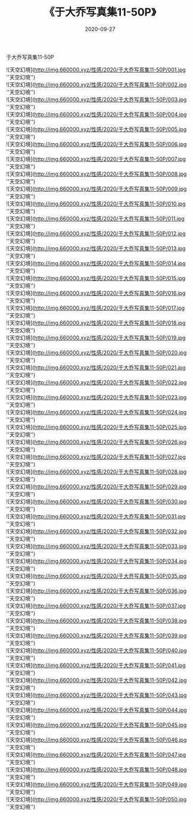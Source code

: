 ﻿---
layout: post
title:  《于大乔写真集11-50P》
date:   2020-09-27
img: http://img.660000.xyz/性感/2020/于大乔写真集11-50P/000.jpg
categories: [美女, 性感, 泳衣]
---

于大乔写真集11-50P



![天空幻境](http://img.660000.xyz/性感/2020/于大乔写真集11-50P/001.jpg ''天空幻境'') <br>
![天空幻境](http://img.660000.xyz/性感/2020/于大乔写真集11-50P/002.jpg ''天空幻境'') <br>
![天空幻境](http://img.660000.xyz/性感/2020/于大乔写真集11-50P/003.jpg ''天空幻境'') <br>
![天空幻境](http://img.660000.xyz/性感/2020/于大乔写真集11-50P/004.jpg ''天空幻境'') <br>
![天空幻境](http://img.660000.xyz/性感/2020/于大乔写真集11-50P/005.jpg ''天空幻境'') <br>
![天空幻境](http://img.660000.xyz/性感/2020/于大乔写真集11-50P/006.jpg ''天空幻境'') <br>
![天空幻境](http://img.660000.xyz/性感/2020/于大乔写真集11-50P/007.jpg ''天空幻境'') <br>
![天空幻境](http://img.660000.xyz/性感/2020/于大乔写真集11-50P/008.jpg ''天空幻境'') <br>
![天空幻境](http://img.660000.xyz/性感/2020/于大乔写真集11-50P/009.jpg ''天空幻境'') <br>
![天空幻境](http://img.660000.xyz/性感/2020/于大乔写真集11-50P/010.jpg ''天空幻境'') <br>
![天空幻境](http://img.660000.xyz/性感/2020/于大乔写真集11-50P/011.jpg ''天空幻境'') <br>
![天空幻境](http://img.660000.xyz/性感/2020/于大乔写真集11-50P/012.jpg ''天空幻境'') <br>
![天空幻境](http://img.660000.xyz/性感/2020/于大乔写真集11-50P/013.jpg ''天空幻境'') <br>
![天空幻境](http://img.660000.xyz/性感/2020/于大乔写真集11-50P/014.jpg ''天空幻境'') <br>
![天空幻境](http://img.660000.xyz/性感/2020/于大乔写真集11-50P/015.jpg ''天空幻境'') <br>
![天空幻境](http://img.660000.xyz/性感/2020/于大乔写真集11-50P/016.jpg ''天空幻境'') <br>
![天空幻境](http://img.660000.xyz/性感/2020/于大乔写真集11-50P/017.jpg ''天空幻境'') <br>
![天空幻境](http://img.660000.xyz/性感/2020/于大乔写真集11-50P/018.jpg ''天空幻境'') <br>
![天空幻境](http://img.660000.xyz/性感/2020/于大乔写真集11-50P/019.jpg ''天空幻境'') <br>
![天空幻境](http://img.660000.xyz/性感/2020/于大乔写真集11-50P/020.jpg ''天空幻境'') <br>
![天空幻境](http://img.660000.xyz/性感/2020/于大乔写真集11-50P/021.jpg ''天空幻境'') <br>
![天空幻境](http://img.660000.xyz/性感/2020/于大乔写真集11-50P/022.jpg ''天空幻境'') <br>
![天空幻境](http://img.660000.xyz/性感/2020/于大乔写真集11-50P/023.jpg ''天空幻境'') <br>
![天空幻境](http://img.660000.xyz/性感/2020/于大乔写真集11-50P/024.jpg ''天空幻境'') <br>
![天空幻境](http://img.660000.xyz/性感/2020/于大乔写真集11-50P/025.jpg ''天空幻境'') <br>
![天空幻境](http://img.660000.xyz/性感/2020/于大乔写真集11-50P/026.jpg ''天空幻境'') <br>
![天空幻境](http://img.660000.xyz/性感/2020/于大乔写真集11-50P/027.jpg ''天空幻境'') <br>
![天空幻境](http://img.660000.xyz/性感/2020/于大乔写真集11-50P/028.jpg ''天空幻境'') <br>
![天空幻境](http://img.660000.xyz/性感/2020/于大乔写真集11-50P/029.jpg ''天空幻境'') <br>
![天空幻境](http://img.660000.xyz/性感/2020/于大乔写真集11-50P/030.jpg ''天空幻境'') <br>
![天空幻境](http://img.660000.xyz/性感/2020/于大乔写真集11-50P/031.jpg ''天空幻境'') <br>
![天空幻境](http://img.660000.xyz/性感/2020/于大乔写真集11-50P/032.jpg ''天空幻境'') <br>
![天空幻境](http://img.660000.xyz/性感/2020/于大乔写真集11-50P/033.jpg ''天空幻境'') <br>
![天空幻境](http://img.660000.xyz/性感/2020/于大乔写真集11-50P/034.jpg ''天空幻境'') <br>
![天空幻境](http://img.660000.xyz/性感/2020/于大乔写真集11-50P/035.jpg ''天空幻境'') <br>
![天空幻境](http://img.660000.xyz/性感/2020/于大乔写真集11-50P/036.jpg ''天空幻境'') <br>
![天空幻境](http://img.660000.xyz/性感/2020/于大乔写真集11-50P/037.jpg ''天空幻境'') <br>
![天空幻境](http://img.660000.xyz/性感/2020/于大乔写真集11-50P/038.jpg ''天空幻境'') <br>
![天空幻境](http://img.660000.xyz/性感/2020/于大乔写真集11-50P/039.jpg ''天空幻境'') <br>
![天空幻境](http://img.660000.xyz/性感/2020/于大乔写真集11-50P/040.jpg ''天空幻境'') <br>
![天空幻境](http://img.660000.xyz/性感/2020/于大乔写真集11-50P/041.jpg ''天空幻境'') <br>
![天空幻境](http://img.660000.xyz/性感/2020/于大乔写真集11-50P/042.jpg ''天空幻境'') <br>
![天空幻境](http://img.660000.xyz/性感/2020/于大乔写真集11-50P/043.jpg ''天空幻境'') <br>
![天空幻境](http://img.660000.xyz/性感/2020/于大乔写真集11-50P/044.jpg ''天空幻境'') <br>
![天空幻境](http://img.660000.xyz/性感/2020/于大乔写真集11-50P/045.jpg ''天空幻境'') <br>
![天空幻境](http://img.660000.xyz/性感/2020/于大乔写真集11-50P/046.jpg ''天空幻境'') <br>
![天空幻境](http://img.660000.xyz/性感/2020/于大乔写真集11-50P/047.jpg ''天空幻境'') <br>
![天空幻境](http://img.660000.xyz/性感/2020/于大乔写真集11-50P/048.jpg ''天空幻境'') <br>
![天空幻境](http://img.660000.xyz/性感/2020/于大乔写真集11-50P/049.jpg ''天空幻境'') <br>
![天空幻境](http://img.660000.xyz/性感/2020/于大乔写真集11-50P/050.jpg ''天空幻境'') <br>